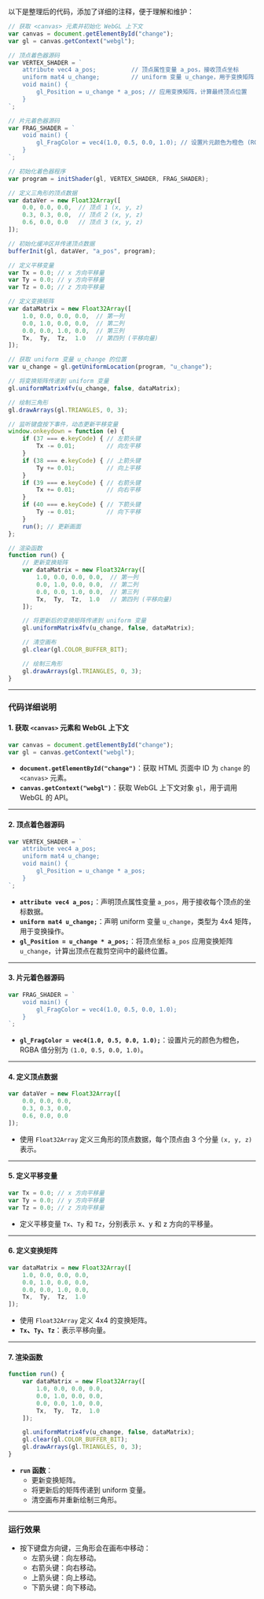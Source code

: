 以下是整理后的代码，添加了详细的注释，便于理解和维护：

```javascript
// 获取 <canvas> 元素并初始化 WebGL 上下文
var canvas = document.getElementById("change");
var gl = canvas.getContext("webgl");

// 顶点着色器源码
var VERTEX_SHADER = `
    attribute vec4 a_pos;          // 顶点属性变量 a_pos，接收顶点坐标
    uniform mat4 u_change;         // uniform 变量 u_change，用于变换矩阵
    void main() {
        gl_Position = u_change * a_pos; // 应用变换矩阵，计算最终顶点位置
    }
`;

// 片元着色器源码
var FRAG_SHADER = `
    void main() {
        gl_FragColor = vec4(1.0, 0.5, 0.0, 1.0); // 设置片元颜色为橙色 (RGBA)
    }
`;

// 初始化着色器程序
var program = initShader(gl, VERTEX_SHADER, FRAG_SHADER);

// 定义三角形的顶点数据
var dataVer = new Float32Array([
    0.0, 0.0, 0.0,  // 顶点 1 (x, y, z)
    0.3, 0.3, 0.0,  // 顶点 2 (x, y, z)
    0.6, 0.0, 0.0   // 顶点 3 (x, y, z)
]);

// 初始化缓冲区并传递顶点数据
bufferInit(gl, dataVer, "a_pos", program);

// 定义平移变量
var Tx = 0.0; // x 方向平移量
var Ty = 0.0; // y 方向平移量
var Tz = 0.0; // z 方向平移量

// 定义变换矩阵
var dataMatrix = new Float32Array([
    1.0, 0.0, 0.0, 0.0,  // 第一列
    0.0, 1.0, 0.0, 0.0,  // 第二列
    0.0, 0.0, 1.0, 0.0,  // 第三列
    Tx,  Ty,  Tz,  1.0   // 第四列 (平移向量)
]);

// 获取 uniform 变量 u_change 的位置
var u_change = gl.getUniformLocation(program, "u_change");

// 将变换矩阵传递到 uniform 变量
gl.uniformMatrix4fv(u_change, false, dataMatrix);

// 绘制三角形
gl.drawArrays(gl.TRIANGLES, 0, 3);

// 监听键盘按下事件，动态更新平移变量
window.onkeydown = function (e) {
    if (37 === e.keyCode) { // 左箭头键
        Tx -= 0.01;         // 向左平移
    }
    if (38 === e.keyCode) { // 上箭头键
        Ty += 0.01;         // 向上平移
    }
    if (39 === e.keyCode) { // 右箭头键
        Tx += 0.01;         // 向右平移
    }
    if (40 === e.keyCode) { // 下箭头键
        Ty -= 0.01;         // 向下平移
    }
    run(); // 更新画面
};

// 渲染函数
function run() {
    // 更新变换矩阵
    var dataMatrix = new Float32Array([
        1.0, 0.0, 0.0, 0.0,  // 第一列
        0.0, 1.0, 0.0, 0.0,  // 第二列
        0.0, 0.0, 1.0, 0.0,  // 第三列
        Tx,  Ty,  Tz,  1.0   // 第四列 (平移向量)
    ]);

    // 将更新后的变换矩阵传递到 uniform 变量
    gl.uniformMatrix4fv(u_change, false, dataMatrix);

    // 清空画布
    gl.clear(gl.COLOR_BUFFER_BIT);

    // 绘制三角形
    gl.drawArrays(gl.TRIANGLES, 0, 3);
}
```

---

### **代码详细说明**

#### **1. 获取 `<canvas>` 元素和 WebGL 上下文**
```javascript
var canvas = document.getElementById("change");
var gl = canvas.getContext("webgl");
```
- **`document.getElementById("change")`**：获取 HTML 页面中 ID 为 `change` 的 `<canvas>` 元素。
- **`canvas.getContext("webgl")`**：获取 WebGL 上下文对象 `gl`，用于调用 WebGL 的 API。

---

#### **2. 顶点着色器源码**
```javascript
var VERTEX_SHADER = `
    attribute vec4 a_pos;
    uniform mat4 u_change;
    void main() {
        gl_Position = u_change * a_pos;
    }
`;
```
- **`attribute vec4 a_pos;`**：声明顶点属性变量 `a_pos`，用于接收每个顶点的坐标数据。
- **`uniform mat4 u_change;`**：声明 uniform 变量 `u_change`，类型为 4x4 矩阵，用于变换操作。
- **`gl_Position = u_change * a_pos;`**：将顶点坐标 `a_pos` 应用变换矩阵 `u_change`，计算出顶点在裁剪空间中的最终位置。

---

#### **3. 片元着色器源码**
```javascript
var FRAG_SHADER = `
    void main() {
        gl_FragColor = vec4(1.0, 0.5, 0.0, 1.0);
    }
`;
```
- **`gl_FragColor = vec4(1.0, 0.5, 0.0, 1.0);`**：设置片元的颜色为橙色，RGBA 值分别为 `(1.0, 0.5, 0.0, 1.0)`。

---

#### **4. 定义顶点数据**
```javascript
var dataVer = new Float32Array([
    0.0, 0.0, 0.0,
    0.3, 0.3, 0.0,
    0.6, 0.0, 0.0
]);
```
- 使用 `Float32Array` 定义三角形的顶点数据，每个顶点由 3 个分量 `(x, y, z)` 表示。

---

#### **5. 定义平移变量**
```javascript
var Tx = 0.0; // x 方向平移量
var Ty = 0.0; // y 方向平移量
var Tz = 0.0; // z 方向平移量
```
- 定义平移变量 `Tx`、`Ty` 和 `Tz`，分别表示 x、y 和 z 方向的平移量。

---

#### **6. 定义变换矩阵**
```javascript
var dataMatrix = new Float32Array([
    1.0, 0.0, 0.0, 0.0,
    0.0, 1.0, 0.0, 0.0,
    0.0, 0.0, 1.0, 0.0,
    Tx,  Ty,  Tz,  1.0
]);
```
- 使用 `Float32Array` 定义 4x4 的变换矩阵。
- **`Tx`、`Ty`、`Tz`**：表示平移向量。

---

#### **7. 渲染函数**
```javascript
function run() {
    var dataMatrix = new Float32Array([
        1.0, 0.0, 0.0, 0.0,
        0.0, 1.0, 0.0, 0.0,
        0.0, 0.0, 1.0, 0.0,
        Tx,  Ty,  Tz,  1.0
    ]);

    gl.uniformMatrix4fv(u_change, false, dataMatrix);
    gl.clear(gl.COLOR_BUFFER_BIT);
    gl.drawArrays(gl.TRIANGLES, 0, 3);
}
```
- **`run` 函数**：
  - 更新变换矩阵。
  - 将更新后的矩阵传递到 uniform 变量。
  - 清空画布并重新绘制三角形。

---

### **运行效果**
- 按下键盘方向键，三角形会在画布中移动：
  - 左箭头键：向左移动。
  - 右箭头键：向右移动。
  - 上箭头键：向上移动。
  - 下箭头键：向下移动。
